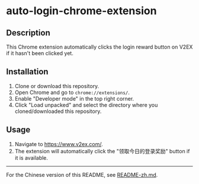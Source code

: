# auto-login-chrome-extension

## Description
This Chrome extension automatically clicks the login reward button on V2EX if it hasn't been clicked yet.

## Installation
1. Clone or download this repository.
2. Open Chrome and go to `chrome://extensions/`.
3. Enable "Developer mode" in the top right corner.
4. Click "Load unpacked" and select the directory where you cloned/downloaded this repository.

## Usage
1. Navigate to https://www.v2ex.com/.
2. The extension will automatically click the "领取今日的登录奖励" button if it is available.

---

For the Chinese version of this README, see [README-zh.md](README-zh.md).
